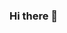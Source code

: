 ### Hi there 👋

<!--
**MonsieurWaffle1/MonsieurWaffle1** is a ✨ _special_ ✨ repository because its `README.md` (this file) appears on your GitHub profile.

Here are some ideas to get you started:

- 🔭 I’m currently working on ... who knows what.
- 🌱 I’m currently learning Python and Web development
- 👯 I’m looking to collaborate on fun Python modules and toys!
- 🤔 I’m looking for help with 
- 💬 Ask me about ...
- 📫 How to reach me: Give me a ping on Discord!
- 😄 Pronouns: He/Him
- ⚡ Fun fact: ...
-->
